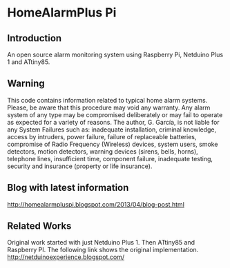 HomeAlarmPlus Pi
=============

Introduction
------------
An open source alarm monitoring system using Raspberry Pi, Netduino Plus 1 and ATtiny85.

Warning
------------
This code contains information related to typical home alarm systems.  Please, be aware that this procedure may void any warranty.  Any alarm system of any type may be compromised deliberately or may fail to operate as expected for a variety of reasons.  The author, G. García, is not liable for any System Failures such as: inadequate installation, criminal knowledge, access by intruders, power failure, failure of replaceable batteries, compromise of Radio Frequency (Wireless) devices, system users, smoke detectors, motion detectors, warning devices (sirens, bells, horns), telephone lines, insufficient time, component failure, inadequate testing, security and insurance (property or life insurance).

Blog with latest information
------------
http://homealarmpluspi.blogspot.com/2013/04/blog-post.html

Related Works
------------
Original work started with just Netduino Plus 1.  Then ATtiny85 and Raspberry PI.  The following link shows the original implementation.
http://netduinoexperience.blogspot.com/